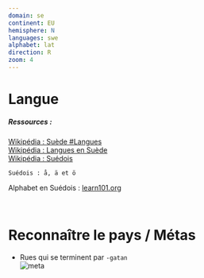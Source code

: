 ```yaml
---
domain: se
continent: EU
hemisphere: N
languages: swe
alphabet: lat
direction: R
zoom: 4
---
```


# Langue

##### Ressources :

[Wikipédia : Suède #Langues](https://fr.wikipedia.org/wiki/Su%C3%A8de#Langues)  
[Wikipédia : Langues en Suède](https://fr.wikipedia.org/wiki/Langues_en_Su%C3%A8de)  
[Wikipédia : Suédois](https://fr.wikipedia.org/wiki/Su%C3%A9dois)

```
Suédois : å, ä et ö
```

Alphabet en Suédois : [learn101.org](http://learn101.org/fr/suedois_alphabet.php)

<br/>

# Reconnaître le pays / Métas

- Rues qui se terminent par `-gatan`  
  ![meta](/images/se_geoguessr.png)

